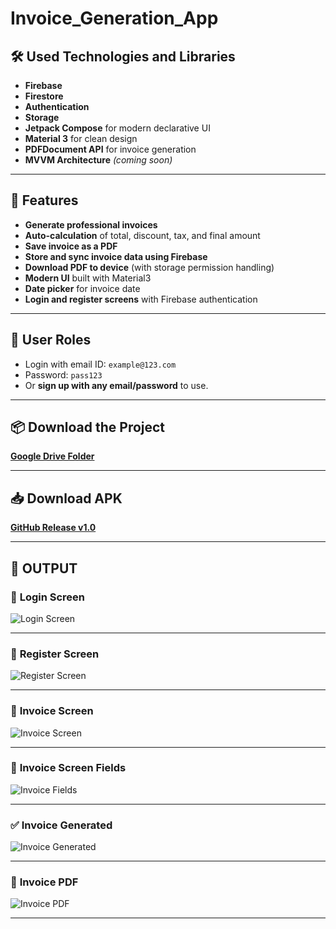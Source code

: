 
# **Invoice_Generation_App**

## 🛠 **Used Technologies and Libraries**
- **Firebase**
- **Firestore**
- **Authentication**
- **Storage**
- **Jetpack Compose** for modern declarative UI  
- **Material 3** for clean design  
- **PDFDocument API** for invoice generation  
- **MVVM Architecture** *(coming soon)*

---

## 🚀 **Features**
- **Generate professional invoices**  
- **Auto-calculation** of total, discount, tax, and final amount  
- **Save invoice as a PDF**  
- **Store and sync invoice data using Firebase**  
- **Download PDF to device** (with storage permission handling)  
- **Modern UI** built with Material3  
- **Date picker** for invoice date  
- **Login and register screens** with Firebase authentication

---

## 👥 **User Roles**
- Login with email ID: `example@123.com`  
- Password: `pass123`  
- Or **sign up with any email/password** to use.

---

## 📦 **Download the Project**
[**Google Drive Folder**](https://drive.google.com/drive/folders/1tNpSHWpU6k8AanS-H9VUwJPXdxO7a5RM?usp=sharing)

---

## 📥 **Download APK**
[**GitHub Release v1.0**](https://github.com/sayali-04/Invoice_Generation_App/releases/tag/v1.0.)

---

## 🔎 **OUTPUT**

### 📱 **Login Screen**  
![Login Screen](https://github.com/user-attachments/assets/a863632b-a938-4295-a0b3-3ac7dfdd91fd)

---

### 📝 **Register Screen**  
![Register Screen](https://github.com/user-attachments/assets/4606a290-5e58-4b28-a22f-f46e5e741e53)

---

### 🧾 **Invoice Screen**  
![Invoice Screen](https://github.com/user-attachments/assets/fbc18e2f-3fb7-4865-88cf-65572ea424af)

---

### 🧮 **Invoice Screen Fields**  
![Invoice Fields](https://github.com/user-attachments/assets/164997cf-700b-49df-9bc3-a02949021674)

---

### ✅ **Invoice Generated**  
![Invoice Generated](https://github.com/user-attachments/assets/119e22e1-9cc3-4288-a40c-91f5773626aa)

---

### 📄 **Invoice PDF**  
![Invoice PDF](https://github.com/user-attachments/assets/1f5f6a84-b7fb-401f-89c3-48ffb7d835d4)

---
